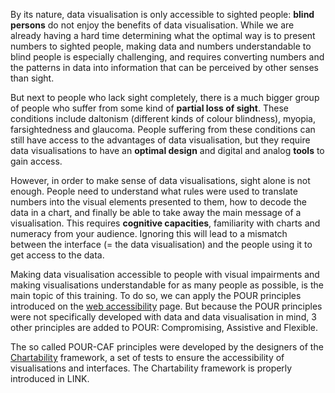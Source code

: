 By its nature, data visualisation is only accessible to sighted people: **blind persons** do not enjoy the benefits of data visualisation. While we are already having a hard time determining what the optimal way is to present numbers to sighted people, making data and numbers understandable to blind people is especially challenging, and requires converting numbers and the patterns in data into information that can be perceived by other senses than sight.

But next to people who lack sight completely, there is a much bigger group of people who suffer from some kind of **partial loss of sight**. These conditions include daltonism (different kinds of colour blindness), myopia, farsightedness and glaucoma. People suffering from these conditions can still have access to the advantages of data visualisation, but they require data visualisations to have an **optimal design** and digital and analog **tools** to gain access.

However, in order to make sense of data visualisations, sight alone is not enough. People need to understand what rules were used to translate numbers into the visual elements presented to them, how to decode the data in a chart, and finally be able to take away the main message of a visualisation. This requires **cognitive capacities**, familiarity with charts and numeracy from your audience. Ignoring this will lead to a mismatch between the interface (= the data visualisation) and the people using it to get access to the data.

Making data visualisation accessible to people with visual impairments and making visualisations understandable for as many people as possible, is the main topic of this training. To do so, we can apply the POUR principles introduced on the <span class='internal-link'>[web accessibility](web-accessibility)</span> page. But because the POUR principles were not specifically developed with data and data visualisation in mind, 3 other principles are added to POUR: Compromising, Assistive and Flexible.

The so called POUR-CAF principles were developed by the designers of the [Chartability](https://chartability.fizz.studio/) framework, a set of tests to ensure the accessibility of visualisations and interfaces. The Chartability framework is properly introduced in <span class='internal-link'>LINK</span>.